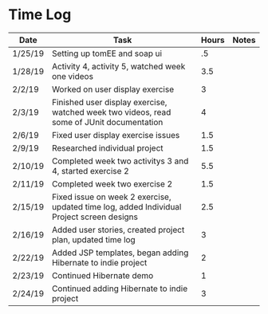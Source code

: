 # Time Log

| Date     | Task | Hours | Notes |
| -------- | ---- | ----- | ----- |
| 1/25/19  | Setting up tomEE and soap ui | .5 | |
| 1/28/19 | Activity 4, activity 5, watched week one videos | 3.5 |
| 2/2/19 | Worked on user display exercise | 3 ||
| 2/3/19 | Finished user display exercise, watched week two videos, read some of JUnit documentation | 4 ||
| 2/6/19 | Fixed user display exercise issues | 1.5 ||
| 2/9/19 | Researched individual project| 1.5 ||
| 2/10/19 | Completed week two activitys 3 and 4, started exercise 2 | 5.5 ||
| 2/11/19 | Completed week two exercise 2 | 1.5 ||
| 2/15/19 | Fixed issue on week 2 exercise, updated time log, added Individual Project screen designs | 2.5 || 
| 2/16/19 | Added user stories, created project plan, updated time log | 3 ||
| 2/22/19 | Added JSP templates, began adding Hibernate to indie project | 2 ||
| 2/23/19 | Continued Hibernate demo | 1 ||
| 2/24/19 | Continued adding Hibernate to indie project | 3 ||
